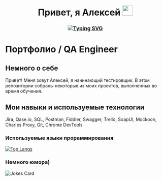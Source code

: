 <h1 align="center">Привет, я Алексей</a> 
<img src="https://github.com/blackcater/blackcater/raw/main/images/Hi.gif" height="32"/></h1>
<h3 align="center"> <a href="https://git.io/typing-svg"><img src="https://readme-typing-svg.demolab.com?font=Fira+Code&size=19&duration=4500&pause=1000&color=18D216&background=CEBCC700&center=true&vCenter=true&width=777&height=33&lines=Начинающий+инженер+по+тестированию%2C+студент+и+просто+хороший+человек" alt="Typing SVG" /></a>


# Портфолио / QA Engineer
## Немного о себе
Привет! Меня зовут Алексей, я начинающий тестировщик.
В этом репозитории собраны некоторые из моих проектов, выполненных во время обучения.

## Мои навыки и используемые технологии
Jira, Qase.io, SQL, Postman, Fiddler, Swagger, Trello,
SoapUI, Mockoon, Charles Proxy, Git, Chrome DevTools

### Используемые языки прораммирования
[![Top Langs](https://github-readme-stats.vercel.app/api/top-langs/?username=zvezdniyl0rd)](https://github.com/anuraghazra/github-readme-stats)


### Немного юмора)
<img src="https://readme-jokes.vercel.app/api" alt="Jokes Card" />
